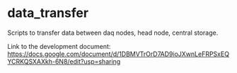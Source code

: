 # data_transfer
Scripts to transfer data between daq nodes, head node, central storage.

Link to the development document: https://docs.google.com/document/d/1DBMVTrOrD7AD9ioJXwnLeFRPSxEQYCRKQSXAXkh-6N8/edit?usp=sharing
